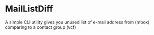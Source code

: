 MailListDiff
============

A simple CLI utility gives you unused list of e-mail address from (mbox) comparing to a contact group (vcf)
